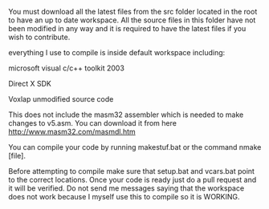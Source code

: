 You must download all the latest files from the src folder located in the root to have an up to date workspace. All the source files in this folder have not been modified in any way and it is required to have the latest files if you wish to contribute.

everything I use to compile is inside default workspace including:

microsoft visual c/c++ toolkit 2003

Direct X SDK

Voxlap unmodified source code

This does not include the masm32 assembler which is needed to make changes to v5.asm. You can download it from here http://www.masm32.com/masmdl.htm

You can compile your code by running makestuf.bat or the command nmake [file].

Before attempting to compile make sure that setup.bat and vcars.bat point to the correct locations. Once your code is ready just do a pull request and it will be verified. Do not send me messages saying that the workspace does not work because I myself use this to compile so it is WORKING.
